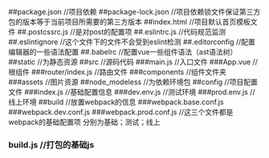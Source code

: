 ##package.json //项目依赖
##package-lock.json //项目依赖锁文件保证第三方包的版本等于当前项目所需要的第三方版本
##index.html //项目默认首页模板文件
##.postcssrc.js //是对post的配置项
##.eslintrc.js //代码规范监测
##.eslintignore //这个文件下的文件不会受到eslint检测
##.editorconfig //配置编辑器的一些语法配置
##.babelrc //配置vue一些组件语法（ast语法树）
##static //为静态资源
##src //源码代码
###main.js //入口文件
###App.vue //根组件
###router/index.js //路由文件
###components //组件文件夹
###assets //图片资源
##node_modeless //为依赖环境包
##config //项目配置文件
###index.js //基础配置信息
###dev.env.js //测试环境
###prod.env.js //线上环境
##build //放置webpack的信息
###webpack.base.conf.js
###webpack.dev.conf.js
###webpack.prod.conf.js //这三个文件都是webpack的基础配置项 分别为基础；测试；线上
### build.js //打包的基础js

